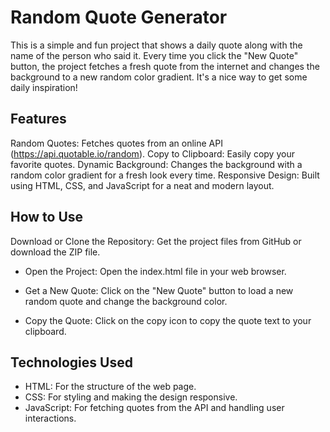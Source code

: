 # Random Quote Generator

This is a simple and fun project that shows a daily quote along with the name of the person who said it. Every time you click the "New Quote" button, the project fetches a fresh quote from the internet and changes the background to a new random color gradient. It's a nice way to get some daily inspiration!

## Features
Random Quotes: Fetches quotes from an online API (https://api.quotable.io/random).
Copy to Clipboard: Easily copy your favorite quotes.
Dynamic Background: Changes the background with a random color gradient for a fresh look every time.
Responsive Design: Built using HTML, CSS, and JavaScript for a neat and modern layout.

## How to Use
Download or Clone the Repository:
Get the project files from GitHub or download the ZIP file.

- Open the Project: Open the index.html file in your web browser.

- Get a New Quote: Click on the "New Quote" button to load a new random quote and change the background color.

- Copy the Quote: Click on the copy icon to copy the quote text to your clipboard.

## Technologies Used
- HTML: For the structure of the web page.
- CSS: For styling and making the design responsive.
- JavaScript: For fetching quotes from the API and handling user interactions.


